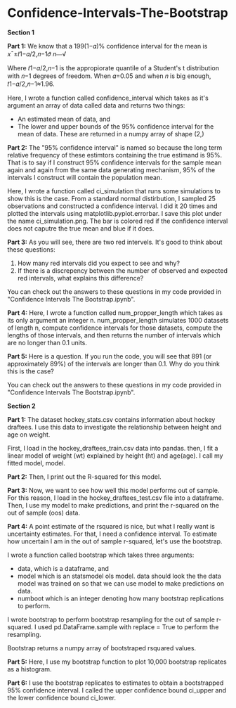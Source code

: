 # Confidence-Intervals-The-Bootstrap

**Section 1**

**Part 1:**
We know that a 199(1−𝛼)%  confidence interval for the mean is 𝑥¯±𝑡1−𝛼/2,𝑛−1𝜎̂ 𝑛⎯⎯√

Where  𝑡1−𝛼/2,𝑛−1  is the appropiorate quantile of a Student's t distribution with 𝑛−1 degrees of freedom. When  𝛼=0.05  and when  𝑛  is big enough,  𝑡1−𝛼/2,𝑛−1≈1.96.

Here, I wrote a function called confidence_interval which takes as it's argument an array of data called data and returns two things:
- An estimated mean of data, and 
- The lower and upper bounds of the 95% confidence interval for the mean of data. These are returned in a numpy array of shape (2,)

**Part 2:**
The "95% confidence interval" is named so because the long term relative frequency of these estimtors containing the true estimand is 95%. That is to say if I construct 95% confidence intervals for the sample mean again and again from the same data generating mechanism, 95% of the intervals I construct will contain the population mean.

Here, I wrote a function called ci_simulation that runs some simulations to show this is the case. From a standard normal distirbution, I sampled 25 observations and constructed a confidence interval. I did it 20 times and plotted the intervals using matplotlib.pyplot.errorbar. I save this plot under the name ci_simulation.png. The bar is colored red if the confidence interval does not caputre the true mean and blue if it does.

**Part 3:**
As you will see, there are two red intervels. It's good to think about these questions:
1) How many red intervals did you expect to see and why?
2) If there is a discrepency between the number of observed and expected red intervals, what explains this difference?

You can check out the answers to these questions in my code provided in "Confidence Intervals The Bootstrap.ipynb".

**Part 4:**
Here, I wrote a function called num_propper_length which takes as its only argument an integer n. num_propper_length simulates 1000 datasets of length n, compute confidence intervals for those datasets, compute the lengths of those intervals, and then returns the number of intervals which are no longer than 0.1 units.

**Part 5:**
Here is a question. If you run the code, you will see that 891 (or approximately 89%) of the intervals are longer than 0.1.
Why do you think this is the case?

You can check out the answers to these questions in my code provided in "Confidence Intervals The Bootstrap.ipynb".



**Section 2**

**Part 1:**
The dataset hockey_stats.csv contains information about hockey draftees. I use this data to investigate the relationship between height and age on weight.

First, I load in the hockey_draftees_train.csv data into pandas. then, I fit a linear model of weight (wt) explained by height (ht) and age(age). I call my fitted model, model.

**Part 2:**
Then, I print out the R-squared for this model.

**Part 3:**
Now, we want to see how well this model performs out of sample. For this reason, I load in the hockey_draftees_test.csv file into a dataframe. Then, I use my model to make predictions, and print the r-squared on the out of sample (oos) data.

**Part 4:**
A point estimate of the rsquared is nice, but what I really want is uncertainty estimates. For that, I need a confidence interval. To estimate how uncertain I am in the out of sample r-squared, let's use the bootstrap.

I wrote a function called bootstrap which takes three arguments:

- data, which is a dataframe, and
- model which is an statsmodel ols model. data should look the the data model was trained on so that we can use model to make predictions on data.
- numboot which is an integer denoting how many bootstrap replications to perform.

I wrote bootstrap to perform bootstrap resampling for the out of sample r-squared. I used pd.DataFrame.sample with replace = True to perform the resampling.

Bootstrap returns a numpy array of bootstraped rsquared values.

**Part 5:**
Here, I use my bootstrap function to plot 10,000 bootstrap replicates as a histogram.

**Part 6:**
I use the bootstrap replicates to estimates to obtain a bootstrapped 95% confidence interval. I called the upper confidence bound ci_upper and the lower confidence bound ci_lower.
